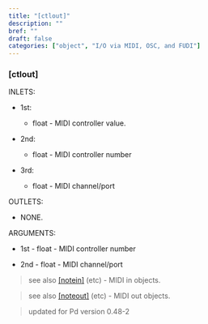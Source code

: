 ```yaml
---
title: "[ctlout]"
description: ""
bref: ""
draft: false
categories: ["object", "I/O via MIDI, OSC, and FUDI"]
---
```


### [ctlout]

INLETS:

- 1st: 
 
  - float - MIDI controller value.
  
- 2nd: 

  - float - MIDI controller number
  
- 3rd: 

  - float - MIDI channel/port

OUTLETS:
  
- NONE.
  
ARGUMENTS:

- 1st - float - MIDI controller number

- 2nd - float - MIDI channel/port

> see also [[notein]](../notein) (etc) - MIDI in objects.

> see also [[noteout]](../noteout) (etc) - MIDI out objects.

> updated for Pd version 0.48-2
 
